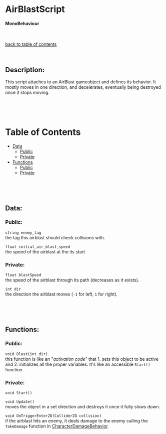 # AirBlastScript

#### MonoBehaviour

<p>&nbsp;</p>

[back to table of contents](/CodeDescription/TableOfContents.md)

<p>&nbsp;</p>

## Description:
This script attaches to an AirBlast gameobject and defines its behavior. It mostly moves in one direction, and decelerates, eventually being destroyed once it stops moving.

<p>&nbsp;</p>
<p>&nbsp;</p>

# Table of Contents
- [Data](#data)
    - [Public](#public)
    - [Private](#private)
- [Functions](#functions)
    - [Public](#public-1)
    - [Private](#private-1)

<p>&nbsp;</p>
<p>&nbsp;</p>

## Data:

### **Public:**

`string enemy_tag`  
the tag this airblast should check collisions with.

`float initial_air_blast_speed`  
the speed of the airblast at the its start

### **Private:**

`float blastSpeed`  
the speed of the airblast through its path (decreases as it exists).

`int dir`  
the direction the airblast moves (`-1` for left, `1` for right).

<p>&nbsp;</p>
<p>&nbsp;</p>

## Functions:

### **Public:**

`void Blast(int dir)`  
this function is like an "*activation code*" that 1. sets this object to be active and 2. initializes all the proper variables. It's like an accessible `Start()` function.

### **Private:**

`void Start()`  

`void Update()`  
moves the object in a set direction and destroys it once it fully slows down.

`void OnTriggerEnter2D(Collider2D collision)`  
if the airblast hits an enemy, it deals damage to the enemy calling the `TakeDamage` function in [CharacterDamageBehavior](/CodeDescription/Character/CharacterDamageBehavior.md).
